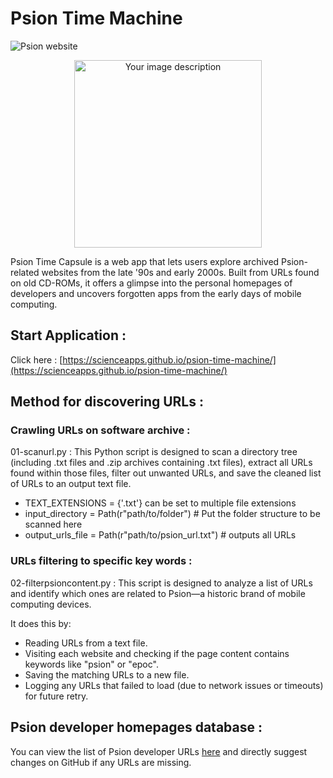 # Psion Time Machine

![Psion website]()
<p align="center">
  <img src="https://upload.wikimedia.org/wikipedia/commons/9/97/Psion_historisch_logo.svg" alt="Your image description" width="300"/>
</p>

Psion Time Capsule is a web app that lets users explore archived Psion-related websites from the late '90s and early 2000s. Built from URLs found on old CD-ROMs, it offers a glimpse into the personal homepages of developers and uncovers forgotten apps from the early days of mobile computing.

## Start Application :

Click here : [https://scienceapps.github.io/psion-time-machine/](https://scienceapps.github.io/psion-time-machine/)

## Method for discovering URLs :

### Crawling URLs on software archive : 

01-scanurl.py : This Python script is designed to scan a directory tree (including .txt files and .zip archives containing .txt files), extract all URLs found within those files, filter out unwanted URLs, and save the cleaned list of URLs to an output text file.

- TEXT_EXTENSIONS = {'.txt'} can be set to multiple file extensions
- input_directory = Path(r"path/to/folder") # Put the folder structure to be scanned here
- output_urls_file = Path(r"path/to/psion_url.txt") # outputs all URLs

### URLs filtering to specific key words :

02-filterpsioncontent.py : This script is designed to analyze a list of URLs and identify which ones are related to Psion—a historic brand of mobile computing devices.

It does this by:

- Reading URLs from a text file.
- Visiting each website and checking if the page content contains keywords like "psion" or "epoc".
- Saving the matching URLs to a new file.
- Logging any URLs that failed to load (due to network issues or timeouts) for future retry.

## Psion developer homepages database :

You can view the list of Psion developer URLs [here](https://github.com/scienceapps/psion-time-machine/blob/main/data/psion-urls.txt) and directly suggest changes on GitHub if any URLs are missing.
